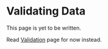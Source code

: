 # Validating Data

This page is yet to be written.

Read [Validation](../collection/Validation.html) page for now instead.
